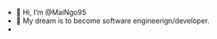 - 👋 Hi, I’m @MaiNgo95
- 👀 My dream is to become software engineerign/developer.
- 


<!---
MaiNgo95/MaiNgo95 is a ✨ special ✨ repository because its `README.md` (this file) appears on your GitHub profile.
You can click the Preview link to take a look at your changes.
--->
